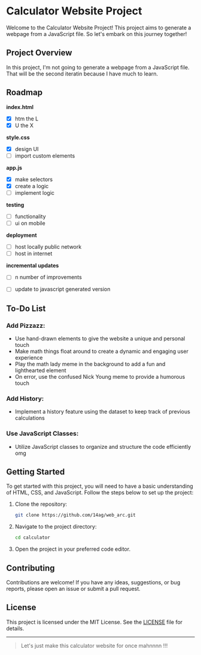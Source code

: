 # Calculator Website Project

Welcome to the Calculator Website Project! This project aims to generate a webpage from a JavaScript file. So let's embark on this journey together!

## Project Overview

In this project, I'm not going to generate a webpage from a JavaScript file.
That will be the second iteratin because I have much to learn.

## Roadmap
  **index.html**
 - [x] htm the L
 - [x] U the X

  **style.css**
 - [x] design UI
 - [ ] import custom elements

  **app.js**
 - [x] make selectors
 - [x] create a logic
 - [ ] implement logic

  **testing** 
 - [ ] functionality
 - [ ] ui on mobile

  **deployment**
 - [ ] host locally public network
 - [ ] host in internet

  **incremental updates**
 - [ ] n number of improvements
 - [ ] update to javascript generated version
  

## To-Do List

### Add Pizzazz:
- Use hand-drawn elements to give the website a unique and personal touch
- Make math things float around to create a dynamic and engaging user experience
- Play the math lady meme in the background to add a fun and lighthearted element
- On error, use the confused Nick Young meme to provide a humorous touch

### Add History:
- Implement a history feature using the dataset to keep track of previous calculations

### Use JavaScript Classes:
- Utilize JavaScript classes to organize and structure the code efficiently omg


## Getting Started

To get started with this project, you will need to have a basic understanding of HTML, CSS, and JavaScript. Follow the steps below to set up the project:

1. Clone the repository:
   ```bash
   git clone https://github.com/14ag/web_arc.git
   ```

2. Navigate to the project directory:
   ```bash
   cd calculator
   ```

3. Open the project in your preferred code editor.


## Contributing

Contributions are welcome! If you have any ideas, suggestions, or bug reports, please open an issue or submit a pull request.


## License

This project is licensed under the MIT License. See the [LICENSE](LICENSE) file for details.

---

   > Let's just make this calculator website for once mahnnnn !!!